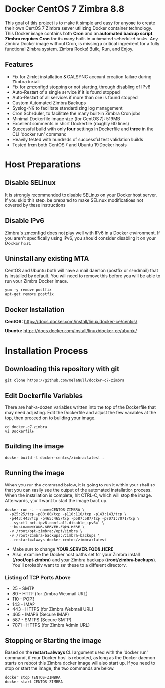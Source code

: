 # Docker CentOS 7 Zimbra 8.8

This goal of this project is to make it simple and easy for anyone to create their own CentOS 7 Zimbra server utilizing Docker container technology. This Docker image contains both **Cron** and an **automated backup script**. **Zimbra requires Cron** for its many built-in automated scheduled tasks. Any Zimbra Docker image without Cron, is missing a critical ingredient for a fully functional Zimbra system. Zimbra Rocks! Build, Run, and Enjoy.

## Features

- Fix for Zimlet installation & GALSYNC account creation failure during Zimbra install
- Fix for zmconfigd stopping or not starting, through disabling of IPv6
- Auto-Restart of a single service if it is found stopped
- Auto-Restart of all services if more than one is found stopped
- Custom Automated Zimbra Backups
- Syslog-NG to facilitate standardizing log management
- Cron Scheduler, to facilitate the many built-in Zimbra Cron jobs
- Minimal Dockerfile image size (for CentOS 7): 519MB
- Excellent comments in short Dockerfile (roughly 60 lines)
- Successful build with only **four** settings in Dockerfile and **three** in the CLI 'docker run' command
- Heavily tested with hundreds of successful test validation builds
- Tested from both CentOS 7 and Ubuntu 19 Docker hosts

# Host Preparations

## Disable SELinux

It is strongly recommended to disable SELinux on your Docker host server. If you skip this step, be prepared to make SELinux modifications not covered by these instructions.

## Disable IPv6

Zimbra's zmconfigd does not play well with IPv6 in a Docker environment. If you aren't specifically using IPv6, you should consider disabling it on your Docker host.

## Uninstall any existing MTA

CentOS and Ubuntu both will have a mail daemon (postfix or sendmail) that is installed by default. You will need to remove this before you will be able to run your Zimbra Docker image.

```
yum -y remove postfix
apt-get remove postfix
```

## Docker Installation

**CentOS:** <https://docs.docker.com/install/linux/docker-ce/centos/>

**Ubuntu:** <https://docs.docker.com/install/linux/docker-ce/ubuntu/>

# Installation Process

## Downloading this repository with git

```
git clone https://github.com/XelaNull/docker-c7-zimbra
```

## Edit Dockerfile Variables

There are half-a-dozen variables written into the top of the Dockerfile that may need adjusting. Edit the Dockerfile and adjust the few variables at the top, then proceed on to building your image.

```
cd docker-c7-zimbra
vi Dockerfile
```

## Building the image

```
docker build -t docker-centos/zimbra:latest .
```

## Running the image

When you run the command below, it is going to run it within your shell so that you can easily see the output of the automated installation process. When the installation is complete, hit CTRL-C, which will stop the image. Afterwards, you'll want to start the image back up.

```
docker run -i --name=CENTOS-ZIMBRA \
  -p25:25/tcp -p80:80/tcp -p110:110/tcp -p143:143/tcp \
  -p443:443/tcp -p465:465/tcp -p587:587/tcp -p7071:7071/tcp \
  --sysctl net.ipv6.conf.all.disable_ipv6=1 \
  --hostname=YOUR.SERVER.FQDN.HERE \
  -v /root/opt-zimbra:/opt/zimbra \
  -v /root/zimbra-backups:/zimbra-backups \
  --restart=always docker-centos/zimbra:latest
```

- Make sure to change **YOUR.SERVER.FQDN.HERE**
- Also, examine the Docker host paths set for your Zimbra install (**/root/opt-zimbra**) and your Zimbra backups (**/root/zimbra-backups**). You'll probably want to set these to a different directory.

### Listing of TCP Ports Above

- 25 - SMTP
- 80 - HTTP (for Zimbra Webmail URL)
- 110 - POP3
- 143 - IMAP
- 443 - HTTPS (for Zimbra Webmail URL)
- 465 - IMAPS (Secure IMAP)
- 587 - SMTPS (Secure SMTP)
- 7071 - HTTPS (for Zimbra Admin URL)

## Stopping or Starting the image

Based on the **restart=always** CLI argument used with the 'docker run' command, if your Docker host is rebooted, as long as the Docker daemon starts on reboot this Zimbra docker image will also start up. If you need to stop or start the image, the two commands are below.

```
docker stop CENTOS-ZIMBRA
docker start CENTOS-ZIMBRA
```
